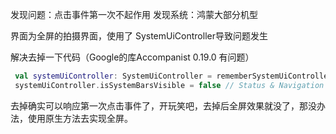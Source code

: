﻿发现问题：点击事件第一次不起作用
发现系统：鸿蒙大部分机型

界面为全屏的拍摄界面，使用了 SystemUiController导致问题发生

解决去掉一下代码（Google的库Accompanist 0.19.0 有问题）

```kotlin
 val systemUiController: SystemUiController = rememberSystemUiController()
 systemUiController.isSystemBarsVisible = false // Status & Navigation bars
```
去掉确实可以响应第一次点击事件了，开玩笑吧，去掉后全屏效果就没了，那没办法，使用原生方法去实现全屏。

